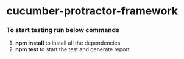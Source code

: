 # cucumber-protractor-framework
### To start testing run below commands
 1. **npm install** to install all the dependencies
 1. __npm test__  to start the test and generate report
